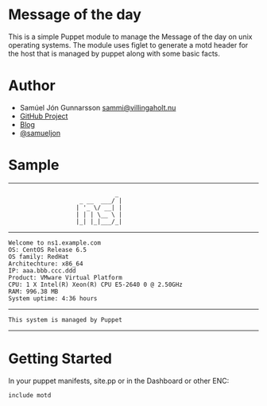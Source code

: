 # Message of the day #

This is a simple Puppet module to manage the Message of the day on unix
operating systems. The module uses figlet to generate a motd header for the 
host that is managed by puppet along with some basic facts. 

# Author #

 * Samúel Jón Gunnarsson <sammi@villingaholt.nu>
 * [GitHub Project](https://github.com/samueljon/samueljon-motd)
 * [Blog](http://www.villingaholt.nu)
 * [@samueljon](http://twitter.com/samueljon)

# Sample #

-----------------------------------------------------------
                                  _ 
                        _ __  ___/ |
                       | '_ \/ __| |
                       | | | \__ \ |
                       |_| |_|___/_|

-----------------------------------------------------------
    Welcome to ns1.example.com
    OS: CentOS Release 6.5
    OS family: RedHat
    Architechture: x86_64
    IP: aaa.bbb.ccc.ddd
    Product: VMware Virtual Platform
    CPU: 1 X Intel(R) Xeon(R) CPU E5-2640 0 @ 2.50GHz
    RAM: 996.38 MB
    System uptime: 4:36 hours
-----------------------------------------------------------
    This system is managed by Puppet
-----------------------------------------------------------

# Getting Started #

In your puppet manifests, site.pp or in the Dashboard or other ENC:

    include motd


